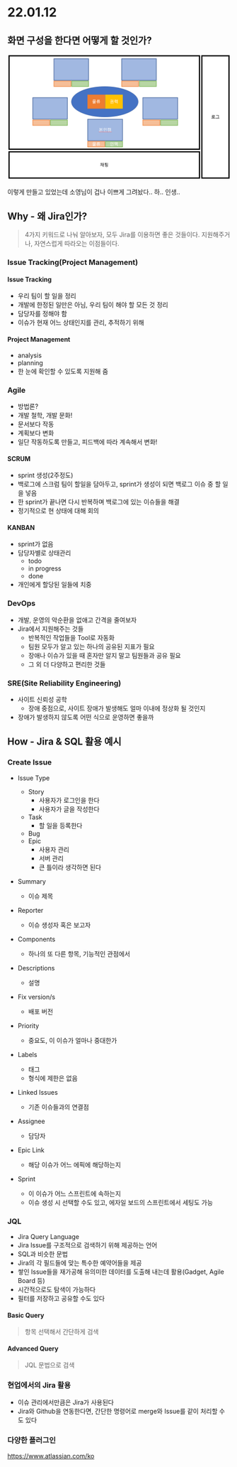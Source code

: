 # 22.01.12

## 화면 구성을 한다면 어떻게 할 것인가?

![image-20220112172637093](README_0112.assets/image-20220112172637093.png)

이렇게 만들고 있었는데 소영님이 겁나 이쁘게 그려놨다.. 하.. 인생..



## Why - 왜 Jira인가?

> 4가지 키워드로 나눠 알아보자, 모두 Jira를 이용하면 좋은 것들이다. 지원해주거나, 자연스럽게 따라오는 이점들이다.

### Issue Tracking(Project Management)

#### Issue Tracking

- 우리 팀이 할 일을 정리
- 개발에 한정된 일만은 아님, 우리 팀이 해야 할 모든 것 정리
- 담당자를 정해야 함
- 이슈가 현재 어느 상태인지를 관리, 추적하기 위해

#### Project Management

- analysis
- planning
- 한 눈에 확인할 수 있도록 지원해 줌

### Agile

- 방법론?
- 개발 철학, 개발 문화!
- 문서보다 작동
- 계획보다 변화
- 일단 작동하도록 만들고, 피드백에 따라 계속해서 변화!

#### SCRUM

- sprint 생성(2주정도)
- 백로그에 스크럼 팀이 할일을 담아두고, sprint가 생성이 되면 백로그 이슈 중 할 일을 넣음
- 한 sprint가 끝나면 다시 반복하며 백로그에 있는 이슈들을 해결
- 정기적으로 현 상태에 대해 회의

#### KANBAN

- sprint가 없음
- 담당자별로 상태관리
  - todo
  - in progress
  - done
- 개인에게 할당된 일들에 치중

### DevOps

- 개발, 운영의 악순환을 없애고 간격을 줄여보자
- Jira에서 지원해주는 것들
  - 반복적인 작업들을 Tool로 자동화
  - 팀원 모두가 알고 있는 하나의 공유된 지표가 필요
  - 장애나 이슈가 있을 때 혼자만 알지 말고 팀원들과 공유 필요
  - 그 외 더 다양하고 편리한 것들

### SRE(Site Reliability Engineering)

- 사이트 신뢰성 공학
  - 장애 중점으로, 사이트 장애가 발생해도 얼마 이내에 정상화 될 것인지
- 장애가 발생하지 않도록 어떤 식으로 운영하면 좋을까

## How - Jira & SQL 활용 예시

### Create Issue

- Issue Type
  - Story
    - 사용자가 로그인을 한다
    - 사용자가 글을 작성한다
  - Task
    - 할 일을 등록한다
  - Bug
  - Epic
    - 사용자 관리
    - 서버 관리
    - 큰 틀이라 생각하면 된다

- Summary
  - 이슈 제목
- Reporter
  - 이슈 생성자 혹은 보고자
- Components
  - 하나의 또 다른 항목, 기능적인 관점에서
- Descriptions
  - 설명
- Fix version/s
  - 배포 버전
- Priority
  - 중요도, 이 이슈가 얼마나 중대한가
- Labels
  - 태그
  - 형식에 제한은 없음
- Linked Issues
  - 기존 이슈들과의 연결점
- Assignee
  - 담당자
- Epic Link
  - 해당 이슈가 어느 에픽에 해당하는지
- Sprint
  - 이 이슈가 어느 스프린트에 속하는지
  - 이슈 생성 시 선택할 수도 있고, 에자일 보드의 스프린트에서 세팅도 가능



### JQL

- Jira Query Language
- Jira Issue를 구조적으로 검색하기 위해 제공하는 언어
- SQL과 비슷한 문법
- Jira의 각 필드들에 맞는 특수한 예약어들을 제공
- 쌓인 Issue들을 재가공해 유의미한 데이터를 도출해 내는데 활용(Gadget, Agile Board 등)
- 시간적으로도 탐색이 가능하다
- 필터를 저장하고 공유할 수도 있다

#### Basic Query

> 항목 선택해서 간단하게 검색

#### Advanced Query

> JQL 문법으로 검색



### 현업에서의 Jira 활용

- 이슈 관리에서만큼은 Jira가 사용된다
- Jira와 Github을 연동한다면, 간단한 명령어로 merge와 Issue를 같이 처리할 수도 있다



### 다양한 플러그인

https://www.atlassian.com/ko

